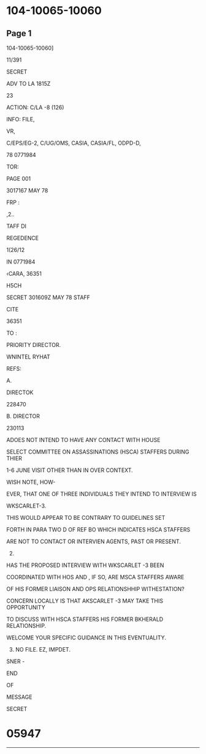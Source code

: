 # 104-10065-10060

## Page 1

104-10065-10060]

11/391

SECRET

ADV TO LA 1815Z

23

ACTION: C/LA -8 (126)

INFO: FILE,

VR,

C/EPS/EG-2, C/UG/OMS, CASIA, CASIA/FL, ODPD-D,

78 0771984

TOR:

PAGE 001

3017167 MAY 78

FRP :

,2..

TAFF DI

REGEDENCE

1(26/12

IN 0771984

‹CARA, 36351

H5CH

SECRET 301609Z MAY 78 STAFF

CITE

36351

TO :

PRIORITY DIRECTOR.

WNINTEL RYHAT

REFS:

A.

DIRECTOK

228470

B. DIRECTOR

230113

ADOES NOT INTEND TO HAVE ANY CONTACT WITH HOUSE

SELECT COMMITTEE ON ASSASSINATIONS (HSCA) STAFFERS DURING THIER

1-6 JUNE VISIT OTHER THAN IN OVER CONTEXT.

WISH NOTE, HOW-

EVER, THAT ONE OF THREE INDIVIDUALS THEY INTEND TO INTERVIEW IS

WKSCARLET-3.

THIS WOULD APPEAR TO BE CONTRARY TO GUIDELINES SET

FORTH IN PARA TWO D OF REF BO WHICH INDICATES HSCA STAFFERS

ARE NOT TO CONTACT OR INTERVIEN AGENTS, PAST OR PRESENT.

2.

HAS THE PROPOSED INTERVIEW WITH WKSCARLET -3 BEEN

COORDINATED WITH HOS AND , IF SO, ARE MSCA STAFFERS AWARE

OF HIS FORMER LIAISON AND OPS RELATIONSHHIP WITHESTATION?

CONCERN LOCALLY IS THAT AKSCARLET -3 MAY TAKE THIS OPPORTUNITY

TO DISCUSS WITH HSCA STAFFERS HIS FORMER BKHERALD RELATIONSHIP.

WELCOME YOUR SPECIFIC GUIDANCE IN THIS EVENTUALITY.

3. NO FILE. EZ, IMPDET.

SNER -

END

OF

MESSAGE

SECRET

# 05947

---

